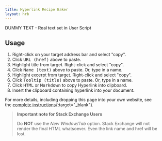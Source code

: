 ```yaml
---
title: Hyperlink Recipe Baker
layout: hrb
---
```


<!-- The div below is populated by /assets/js/hrb.js -->
<div id="hrb_body">
<p> DUMMY TEXT - Real text set in User Script </p>
</div>

## Usage

1. Right-click on your target address bar and select "copy".
2. Click <kbd>URL (href)</kbd> above to paste.
3. Highlight title from target. Right-click and select "copy".
4. Click <kbd>Name (text)</kbd> above to paste. Or, type in a name.
5. Highlight excerpt from target. Right-click and select "copy".
6. Click <kbd>Tooltip (title)</kbd> above to paste. Or, type in a name.
7. Click <kbd>HTML</kbd> or <kbd>Markdown</kbd> to copy Hyperlink into clipboard.
8. Insert the clipboard containing hyperlink into your document.

For more details, including dropping this page into your own
website, see the 
[complete instructions](https://pippim.github.io/hyperlink.html# "Complete guide for using and installing Hyperlink Recipe Baker"){:target="_blank"}.

> **Important note for Stack Exchange Users**
>  
> Do **NOT** use the *New Window/Tab* option. Stack Exchange will 
> not render the final HTML whatsoever. Even the link name and
> href will be lost. 
